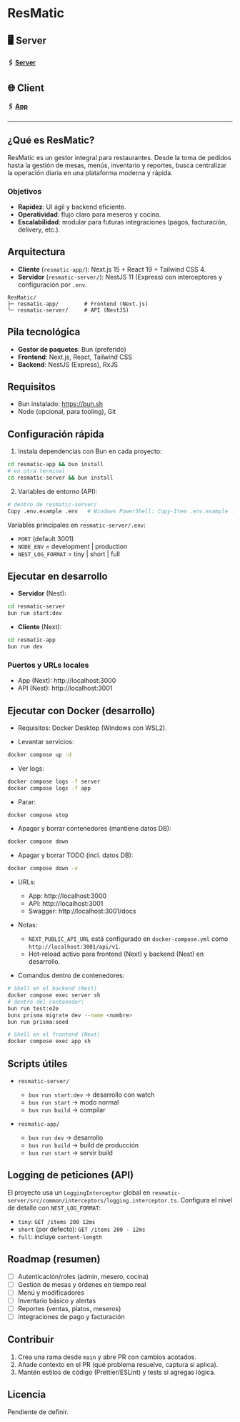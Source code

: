 # ResMatic

## 🖥 Server
#### 🖇 [Server](https://github.com/ElPokaReal/resmatic/tree/main/resmatic-server)

## 🌐 Client
#### 🖇 [App](https://github.com/ElPokaReal/resmatic/tree/main/resmatic-app)

---

## ¿Qué es ResMatic?

ResMatic es un gestor integral para restaurantes. Desde la toma de pedidos hasta la gestión de mesas, menús, inventario y reportes, busca centralizar la operación diaria en una plataforma moderna y rápida.

### Objetivos
- __Rapidez__: UI ágil y backend eficiente.
- __Operatividad__: flujo claro para meseros y cocina.
- __Escalabilidad__: modular para futuras integraciones (pagos, facturación, delivery, etc.).

## Arquitectura

- __Cliente__ (`resmatic-app/`): Next.js 15 + React 19 + Tailwind CSS 4.
- __Servidor__ (`resmatic-server/`): NestJS 11 (Express) con interceptores y configuración por `.env`.

```
ResMatic/
├─ resmatic-app/        # Frontend (Next.js)
└─ resmatic-server/     # API (NestJS)
```

## Pila tecnológica

- __Gestor de paquetes__: Bun (preferido)
- __Frontend__: Next.js, React, Tailwind CSS
- __Backend__: NestJS (Express), RxJS

## Requisitos

- Bun instalado: https://bun.sh
- Node (opcional, para tooling), Git

## Configuración rápida

1) Instala dependencias con Bun en cada proyecto:

```bash
cd resmatic-app && bun install
# en otra terminal
cd resmatic-server && bun install
```

2) Variables de entorno (API):

```bash
# dentro de resmatic-server/
Copy .env.example .env   # Windows PowerShell: Copy-Item .env.example .env -Force
```

Variables principales en `resmatic-server/.env`:
- `PORT` (default 3001)
- `NODE_ENV` = development | production
- `NEST_LOG_FORMAT` = tiny | short | full

## Ejecutar en desarrollo

- __Servidor__ (Nest):

```bash
cd resmatic-server
bun run start:dev
```

- __Cliente__ (Next):

```bash
cd resmatic-app
bun run dev
```

### Puertos y URLs locales

- App (Next): http://localhost:3000
- API (Nest): http://localhost:3001

## Ejecutar con Docker (desarrollo)

- Requisitos: Docker Desktop (Windows con WSL2).

- Levantar servicios:
```bash
docker compose up -d
```

- Ver logs:
```bash
docker compose logs -f server
docker compose logs -f app
```

- Parar:
```bash
docker compose stop
```

- Apagar y borrar contenedores (mantiene datos DB):
```bash
docker compose down
```

- Apagar y borrar TODO (incl. datos DB):
```bash
docker compose down -v
```

- URLs:
  - App: http://localhost:3000
  - API: http://localhost:3001
  - Swagger: http://localhost:3001/docs

- Notas:
  - `NEXT_PUBLIC_API_URL` está configurado en `docker-compose.yml` como `http://localhost:3001/api/v1`.
  - Hot-reload activo para frontend (Next) y backend (Nest) en desarrollo.

- Comandos dentro de contenedores:
```bash
# Shell en el backend (Nest)
docker compose exec server sh
# dentro del contenedor:
bun run test:e2e
bunx prisma migrate dev --name <nombre>
bun run prisma:seed

# Shell en el frontend (Next)
docker compose exec app sh
```

## Scripts útiles

- `resmatic-server/`
  - `bun run start:dev` → desarrollo con watch
  - `bun run start` → modo normal
  - `bun run build` → compilar

- `resmatic-app/`
  - `bun run dev` → desarrollo
  - `bun run build` → build de producción
  - `bun run start` → servir build

## Logging de peticiones (API)

El proyecto usa un `LoggingInterceptor` global en `resmatic-server/src/common/interceptors/logging.interceptor.ts`.
Configura el nivel de detalle con `NEST_LOG_FORMAT`:

- `tiny`: `GET /items 200 12ms`
- `short` (por defecto): `GET /items 200 - 12ms`
- `full`: incluye `content-length`

## Roadmap (resumen)

- [ ] Autenticación/roles (admin, mesero, cocina)
- [ ] Gestión de mesas y órdenes en tiempo real
- [ ] Menú y modificadores
- [ ] Inventario básico y alertas
- [ ] Reportes (ventas, platos, meseros)
- [ ] Integraciones de pago y facturación

## Contribuir

1) Crea una rama desde `main` y abre PR con cambios acotados.
2) Añade contexto en el PR (qué problema resuelve, captura si aplica).
3) Mantén estilos de código (Prettier/ESLint) y tests si agregas lógica.

## Licencia

Pendiente de definir.